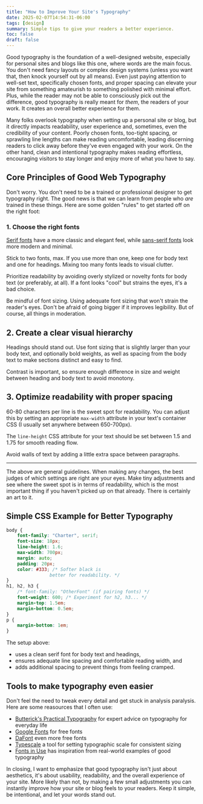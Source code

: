 ```yaml
---
title: "How to Improve Your Site's Typography"
date: 2025-02-07T14:54:31-06:00
tags: [design]
summary: Simple tips to give your readers a better experience.
toc: false
draft: false
---
```


Good typography is the foundation of a well-designed website, especially for personal sites and blogs like this one, where words are the main focus. You don't need fancy layouts or complex design systems (unless you want that, then knock yourself out by all means). Even just paying attention to well-set text, specifically chosen fonts, and proper spacing can elevate your site from something amateurish to something polished with minimal effort. Plus, while the reader may not be able to consciously pick out the difference, good typography is really meant for *them*, the readers of your work. It creates an overall better experience for them.

Many folks overlook typography when setting up a personal site or blog, but it directly impacts readability, user experience and, sometimes, even the credibility of your content. Poorly chosen fonts, too-tight spacing, or sprawling line lengths can make reading uncomfortable, leading discerning readers to click away before they've even engaged with your work. On the other hand, clean and intentional typography makes reading effortless, encouraging visitors to stay longer and enjoy more of what you have to say.

## Core Principles of Good Web Typography

Don't worry. You don't need to be a trained or professional designer to get typography right. The good news is that we can learn from people who *are* trained in these things. Here are some golden "rules" to get started off on the right foot:

### 1. Choose the right fonts
[Serif fonts](https://fonts.google.com/?categoryFilters=Serif:%2FSerif%2F*,%2FSlab%2F*) have a more classic and elegant feel, while [sans-serif fonts](https://fonts.google.com/?categoryFilters=Sans+Serif:%2FSans%2F*) look more modern and minimal.

Stick to two fonts, max. If you use more than one, keep one for body text and one for headings. Mixing too many fonts leads to visual clutter.

Prioritize readability by avoiding overly stylized or novelty fonts for body text (or preferably, at all). If a font looks "cool" but strains the eyes, it's a bad choice.

Be mindful of font sizing. Using adequate font sizing that won't strain the reader's eyes. Don't be afraid of going bigger if it improves legibility. But of course, all things in moderation.

## 2. Create a clear visual hierarchy

Headings should stand out. Use font sizing that is slightly larger than your body text, and optionally bold weights, as well as spacing from the body text to make sections distinct and easy to find.

Contrast is important, so ensure enough difference in size and weight between heading and body text to avoid monotony.

## 3. Optimize readability with proper spacing

60-80 characters per line is the sweet spot for readability. You can adjust this by setting an appropriate `max-width` attribute in your text's container CSS (I usually set anywhere between 650-700px).

The `line-height` CSS attribute for your text should be set between 1.5 and 1.75 for smooth reading flow.

Avoid walls of text by adding a little extra space between paragraphs.

---

The above are general guidelines. When making any changes, the best judges of which settings are right are your eyes. Make tiny adjustments and see where the sweet spot is in terms of readability, which is the most important thing if you haven't picked up on that already. There is certainly an art to it.

## Simple CSS Example for Better Typography

```css
body {
    font-family: "Charter", serif;
    font-size: 18px;
    line-height: 1.6;
    max-width: 700px;
    margin: auto;
    padding: 20px;
    color: #333; /* Softer black is 
                better for readability. */
}
h1, h2, h3 {
    /* font-family: "OtherFont" (if pairing fonts) */
    font-weight: 600; /* Experiment for h2, h3... */
    margin-top: 1.5em;
    margin-bottom: 0.5em;
}
p {
    margin-bottom: 1em;
}
```

The setup above:
- uses a clean serif font for body text and headings,
- ensures adequate line spacing and comfortable reading width, and
- adds additional spacing to prevent things from feeling cramped.

## Tools to make typography even easier

Don't feel the need to tweak every detail and get stuck in analysis paralysis. Here are some reasources that I often use:

- [Butterick's Practical Typography](https://practicaltypography.com/) for expert advice on typography for everyday life
- [Google Fonts](https://fonts.google.com/) for free fonts
- [DaFont](https://www.dafont.com/) even more free fonts
- [Typescale](https://typescale.com/) a tool for setting typographic scale for consistent sizing
- [Fonts in Use](https://fontsinuse.com/) has inspiration from real-world examples of good typography

In closing, I want to emphasize that good typography isn't just about aesthetics, it's about usability, readability, and the overall experience of your site. More likely than not, by making a few small adjustments you can instantly improve how your site or blog feels to your readers. Keep it simple, be intentional, and let your words stand out.